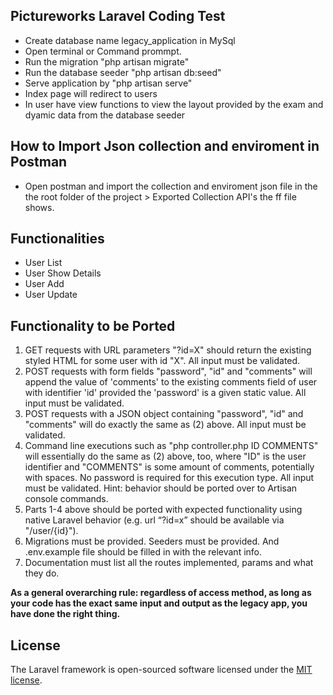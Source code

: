 ## Pictureworks Laravel Coding  Test

- Create database name legacy_application in MySql
- Open terminal or Command prommpt.
- Run the migration "php artisan migrate"
- Run the database seeder "php artisan db:seed"
- Serve application by "php artisan serve"
- Index page will redirect to users
- In user have view functions to view the layout provided by the exam and dyamic data from the database seeder

How to Import Json collection and enviroment in Postman
-------------------

- Open postman and import the collection and enviroment json file in the the root folder of the project > Exported Collection API's the ff file shows.


Functionalities
-------------------
- User List
- User Show Details
- User Add
- User Update

Functionality to be Ported
-------------------
1. GET requests with URL parameters "?id=X" should return the existing styled HTML for some user with id "X". All input must be validated.
2. POST requests with form fields "password", "id" and "comments" will append the value of 'comments' to the existing comments field of user with identifier 'id' provided the 'password' is a given static value. All input must be validated.
3. POST requests with a JSON object containing "password", "id" and "comments" will do exactly the same as (2) above. All input must be validated.
4. Command line executions such as "php controller.php ID COMMENTS" will essentially do the same as (2) above, too, where "ID" is the user identifier and "COMMENTS" is some amount of comments, potentially with spaces. No password is required for this execution type. All input must be validated. Hint: behavior should be ported over to Artisan console commands.
5. Parts 1-4 above should be ported with expected functionality using native Laravel behavior (e.g. url “?id=x” should be available via "/user/{id}").
6. Migrations must be provided. Seeders must be provided. And .env.example file should be filled in with the relevant info.
7. Documentation must list all the routes implemented, params and what they do. 

<b>As a general overarching rule: regardless of access method, as long as your code has the exact same input and output as the legacy app, you have done the right thing.</b>

## License

The Laravel framework is open-sourced software licensed under the [MIT license](https://opensource.org/licenses/MIT).